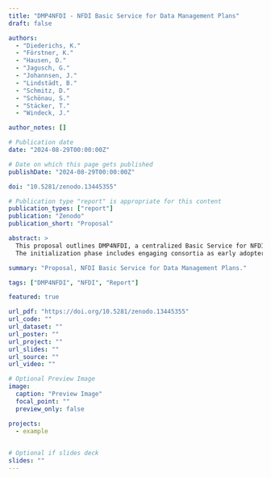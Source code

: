 ```yaml
---
title: "DMP4NFDI - NFDI Basic Service for Data Management Plans"
draft: false

authors:
  - "Diederichs, K."
  - "Förstner, K."
  - "Hausen, D."
  - "Jagusch, G."
  - "Johannsen, J."
  - "Lindstädt, B."
  - "Schmitz, D."
  - "Schönau, S."
  - "Stäcker, T."
  - "Windeck, J."

author_notes: []

# Publication date
date: "2024-08-29T00:00:00Z"

# Date on which this page gets published
publishDate: "2024-08-29T00:00:00Z"

doi: "10.5281/zenodo.13445355"

# Publication type "report" is appropriate for this content
publication_types: ["report"]
publication: "Zenodo"
publication_short: "Proposal"

abstract: >
  This proposal outlines DMP4NFDI, a centralized Basic Service for NFDI-wide data management plans (DMPs) and software management plans (SMPs), addressing critical gaps in the NFDI infrastructure for their use and application. In addition to centrally hosting the open-source DMP tool RDMO, the service will coordinate template creation, content standardization, and provide guidance through training and support to consortial staff responsible for DMPs. These measures aim to facilitate discipline-specific DMP templates in standardized, machine-readable, and interoperable formats, enhancing communication among stakeholders and services involved in an RDM process, supporting processes like data collection and review.
  The initialization phase includes engaging consortia as early adopters to refine requirements, support the development of DMP templates, creating a DMP template framework for the NFDI and prototypes for service integrations in RDMO. The service aims to maximize the benefits of a widespread adoption and utilization of DMPs for the entire research data ecosystem of the NFDI by fostering interoperability and integration of DMPs with RDMO across the NFDI through its central coordination.

summary: "Proposal, NFDI Basic Service for Data Management Plans."

tags: ["DMP4NFDI", "NFDI", "Report"]

featured: true

url_pdf: "https://doi.org/10.5281/zenodo.13445355"
url_code: ""
url_dataset: ""
url_poster: ""
url_project: ""
url_slides: ""
url_source: ""
url_video: ""

# Optional Preview Image
image:
  caption: "Preview Image"
  focal_point: ""
  preview_only: false

projects:
  - example
  

# Optional if slides deck
slides: ""
---
```

